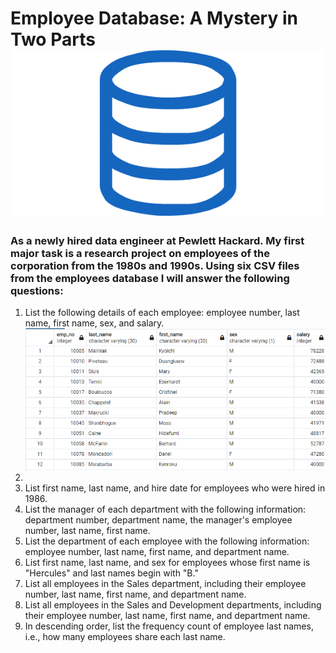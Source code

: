 

# Employee Database: A Mystery in Two Parts  ![](Images/sql.png)


### As a newly hired data engineer at Pewlett Hackard. My first major task is a research project on employees of the corporation from the 1980s and 1990s. Using six CSV files from the employees database I will answer the following questions: 

   1. List the following details of each employee: employee number, last name, first name, sex, and salary.  ![](Images/Question_1.PNG)
   2. 
   3. List first name, last name, and hire date for employees who were hired in 1986.
   4. List the manager of each department with the following information: department number, department name, the manager's employee number, last name, first name.
   5. List the department of each employee with the following information: employee number, last name, first name, and department name.
   6. List first name, last name, and sex for employees whose first name is "Hercules" and last names begin with "B."
   7. List all employees in the Sales department, including their employee number, last name, first name, and department name.
   8. List all employees in the Sales and Development departments, including their employee number, last name, first name, and department name.
   9. In descending order, list the frequency count of employee last names, i.e., how many employees share each last name.
